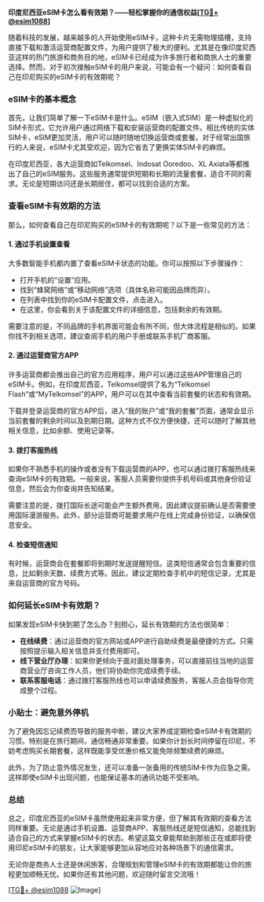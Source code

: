 **印度尼西亚eSIM卡怎么看有效期？——轻松掌握你的通信权益[[TG💪+ @esim1088](https://t.me/s/esim1088)]**

随着科技的发展，越来越多的人开始使用eSIM卡，这种卡片无需物理插槽，支持直接下载和激活运营商配置文件，为用户提供了极大的便利。尤其是在像印度尼西亚这样的热门旅游和商务目的地，eSIM卡已经成为许多旅行者和商旅人士的重要选择。然而，对于初次接触eSIM卡的用户来说，可能会有一个疑问：如何查看自己在印尼购买的eSIM卡的有效期呢？

### eSIM卡的基本概念

首先，让我们简单了解一下eSIM卡是什么。eSIM（嵌入式SIM）是一种虚拟化的SIM卡形式，它允许用户通过网络下载和安装运营商的配置文件。相比传统的实体SIM卡，eSIM更加灵活，用户可以随时随地切换运营商或套餐。对于经常出国旅行的人来说，eSIM卡尤其受欢迎，因为它省去了更换实体SIM卡的麻烦。

在印度尼西亚，各大运营商如Telkomsel、Indosat Ooredoo、XL Axiata等都推出了自己的eSIM服务。这些服务通常提供短期和长期的流量套餐，适合不同的需求。无论是短期访问还是长期居住，都可以找到合适的方案。

### 查看eSIM卡有效期的方法

那么，如何查看自己在印尼购买的eSIM卡的有效期呢？以下是一些常见的方法：

#### 1. **通过手机设置查看**
大多数智能手机都内置了查看eSIM卡状态的功能。你可以按照以下步骤操作：

- 打开手机的“设置”应用。
- 找到“蜂窝网络”或“移动网络”选项（具体名称可能因品牌而异）。
- 在列表中找到你的eSIM卡配置文件，点击进入。
- 在这里，你会看到关于该配置文件的详细信息，包括剩余的有效期。

需要注意的是，不同品牌的手机界面可能会有所不同，但大体流程是相似的。如果你找不到相关选项，建议查阅手机的用户手册或联系手机厂商客服。

#### 2. **通过运营商官方APP**
许多运营商都会推出自己的官方应用程序，用户可以通过这些APP管理自己的eSIM卡。例如，在印度尼西亚，Telkomsel提供了名为“Telkomsel Flash”或“MyTelkomsel”的APP，用户可以在其中查看当前套餐的状态和有效期。

下载并登录运营商的官方APP后，进入“我的账户”或“我的套餐”页面，通常会显示当前套餐的剩余时间以及到期日期。这种方式不仅方便快捷，还可以随时了解其他相关信息，比如余额、使用记录等。

#### 3. **拨打客服热线**
如果你不熟悉手机的操作或者没有下载运营商的APP，也可以通过拨打客服热线来查询eSIM卡的有效期。一般来说，客服人员需要你提供手机号码或其他身份验证信息，然后会为你查询并告知结果。

需要注意的是，拨打国际长途可能会产生额外费用，因此建议提前确认是否需要使用国际漫游服务。此外，部分运营商可能要求用户在线上完成身份验证，以确保信息安全。

#### 4. **检查短信通知**
有时候，运营商会在套餐即将到期时发送提醒短信。这类短信通常会包含重要的信息，比如剩余天数、续费方式等。因此，建议定期检查手机中的短信记录，尤其是来自运营商的官方号码。

### 如何延长eSIM卡有效期？

如果发现eSIM卡快到期了怎么办？别担心，延长有效期的方法也很简单：

- **在线续费**：通过运营商的官方网站或APP进行自助续费是最便捷的方式。只需按照提示输入相关信息并支付费用即可。
- **线下营业厅办理**：如果你更倾向于面对面处理事务，可以直接前往当地的运营商营业厅咨询工作人员，他们将协助你完成续费手续。
- **联系客服电话**：通过拨打客服热线也可以申请续费服务，客服人员会指导你完成整个过程。

### 小贴士：避免意外停机

为了避免因忘记续费而导致的服务中断，建议大家养成定期检查eSIM卡有效期的习惯。特别是在旅行期间，通信畅通非常重要。如果你计划长时间停留在印尼，不妨考虑购买长期套餐，这样既能享受优惠价格又能免除频繁续费的麻烦。

此外，为了防止意外情况发生，还可以准备一张备用的传统SIM卡作为应急之需。这样即使eSIM卡出现问题，也能保证基本的通讯功能不受影响。

### 总结

总之，印度尼西亚的eSIM卡虽然使用起来非常方便，但了解其有效期的查看方法同样重要。无论是通过手机设置、运营商APP、客服热线还是短信通知，总能找到适合自己的方式来掌握eSIM卡的状态。希望这篇文章能帮助到那些正在或即将使用印尼eSIM卡的朋友，让大家能够更加从容地应对各种场景下的通信需求。

无论你是商务人士还是休闲旅客，合理规划和管理eSIM卡的有效期都能让你的旅程更加顺畅无忧。如果你还有其他问题，欢迎随时留言交流哦！

[[TG💪+ @esim1088](https://t.me/s/esim1088) ![Image](https://i.postimg.cc/4NQfJmqS/Snipaste-2025-05-13-00-14-12.png)]